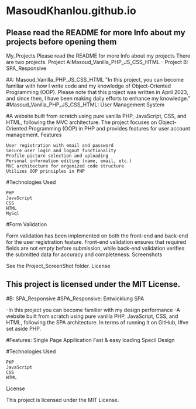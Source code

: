 # MasoudKhanlou.github.io
Please read the README for more Info about my projects before opening them
---------------------------------------------------------------------------------------------------------------------------------------------------------------
My_Projects
Please read the README for more Info about my projects There are two projects. Project A:Masoud_Vanilla_PHP_JS_CSS_HTML - Project B: SPA_Responsive

#A: Masoud_Vanilla_PHP_JS_CSS_HTML
"In this project, you can become familiar with how I write code and my knowledge of Object-Oriented Programming (OOP). Please note that this project was written in April 2023, and since then, I have been making daily efforts to enhance my knowledge."
#Masoud_Vanilla_PHP_JS_CSS_HTML: User Management System

#A website built from scratch using pure vanilla PHP, JavaScript, CSS, and HTML, following the MVC architecture. The project focuses on Object-Oriented Programming (OOP) in PHP and provides features for user account management.
Features

    User registration with email and password
    Secure user login and logout functionality
    Profile picture selection and uploading
    Personal information editing (name, email, etc.)
    MVC architecture for organized code structure
    Utilizes OOP principles in PHP

#Technologies Used

    PHP
    JavaScript
    CSS
    HTML
    MySql

#Form Validation

Form validation has been implemented on both the front-end and back-end for the user registration feature. Front-end validation ensures that required fields are not empty before submission, while back-end validation verifies the submitted data for accuracy and completeness.
Screenshots

See the Project_ScreenShot folder.
License

This project is licensed under the MIT License.
-------------------------------------------------------------------------------------------------------------------------------------------------------------------------------------------------------------------------------------------------------
#B: SPA_Responsive
#SPA_Responsive: Entwicklung SPA

-In this project you can become familier with my design performance
-A website built from scratch using pure vanilla PHP, JavaScript, CSS, and HTML, following the SPA architecture.
 In terms of running it on GitHub, I#ve set aside PHP.

#Features:
    Single Page Appilication
    Fast & easy loading
    Specil Design
 

#Technologies Used

    PHP
    JavaScript
    CSS
    HTML

License

This project is licensed under the MIT License.
